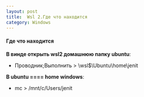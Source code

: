 ```yaml
---
layout: post
title:  Wsl 2.Где что находится
category: Windows
---
```


#### Где что находится

**В винде открыть wsl2 домашнюю папку ubuntu**:

- Проводник;Выполнить > \\wsl$\Ubuntu\home\jenit

**В ubuntu ==== home windows**:

- mc >  /mnt/c/Users/jenit
